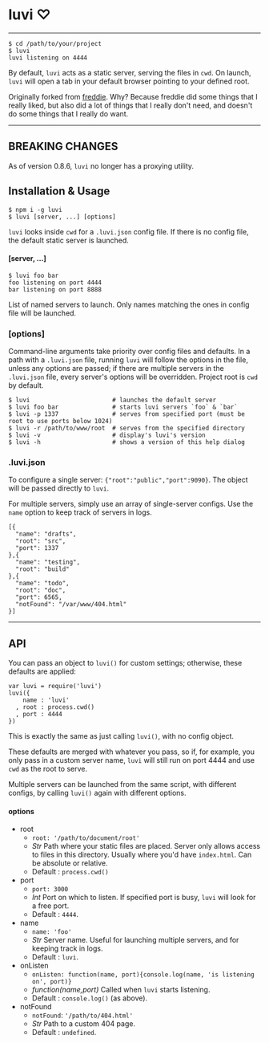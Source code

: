 # luvi ♡

--------

    $ cd /path/to/your/project
    $ luvi
    luvi listening on 4444

By default, `luvi` acts as a static server, serving the files in `cwd`.
On launch, `luvi` will open a tab in your default browser pointing to your defined root.

Originally forked from [freddie](http://npm.im/freddie).
Why? Because freddie did some things that I really liked, but also did a lot of things
that I really don't need, and doesn't do some things that I really do want.

--------

## BREAKING CHANGES

As of version 0.8.6, `luvi` no longer has a proxying utility.

## Installation & Usage

    $ npm i -g luvi
    $ luvi [server, ...] [options]

`luvi` looks inside `cwd` for a `.luvi.json` config file.
If there is no config file, the default static server is launched.

#### [server, ...]

    $ luvi foo bar
    foo listening on port 4444
    bar listening on port 8888

List of named servers to launch. Only names matching the ones in config file will be launched.

### [options]

Command-line arguments take priority over config files and defaults.
In a path with a `.luvi.json` file, running `luvi` will follow the options in the file,
unless any options are passed; if there are multiple servers in the `.luvi.json` file,
every server's options will be overridden. Project root is `cwd` by default.

    $ luvi                       # launches the default server
    $ luvi foo bar               # starts luvi servers `foo` & `bar`
    $ luvi -p 1337               # serves from specified port (must be root to use ports below 1024)
    $ luvi -r /path/to/www/root  # serves from the specified directory
    $ luvi -v                    # display's luvi's version
    $ luvi -h                    # shows a version of this help dialog

### .luvi.json

To configure a single server: `{"root":"public","port":9090}`.
The object will be passed directly to `luvi`.

For multiple servers, simply use an array of single-server configs.
Use the `name` option to keep track of servers in logs.

    [{
      "name": "drafts",
      "root": "src",
      "port": 1337
    },{
      "name": "testing",
      "root": "build"
    },{
      "name": "todo",
      "root": "doc",
      "port": 6565,
      "notFound": "/var/www/404.html"
    }]

--------

## API

You can pass an object to `luvi()` for custom settings; otherwise, these defaults are applied:

    var luvi = require('luvi')
    luvi({
        name : 'luvi'
      , root : process.cwd()
      , port : 4444
    })

This is exactly the same as just calling `luvi()`, with no config object.

These defaults are merged with whatever you pass, so if, for example,
you only pass in a custom server name, `luvi` will still run on port 4444
and use `cwd` as the root to serve.

Multiple servers can be launched from the same script, with different configs,
by calling `luvi()` again with different options.

#### options

* root
  * `root: '/path/to/document/root'`
  * _Str_ Path where your static files are placed. Server only allows access to files in this directory.
    Usually where you'd have `index.html`. Can be absolute or relative.
  * Default : `process.cwd()`
* port
  * `port: 3000`
  * _Int_ Port on which to listen. If specified port is busy, `luvi` will look for a free port.
  * Default : `4444`.
* name
  * `name: 'foo'`
  * _Str_ Server name. Useful for launching multiple servers, and for keeping track in logs.
  * Default : `luvi`.
* onListen
  * `onListen: function(name, port){console.log(name, 'is listening on', port)}`
  * _function(name,port)_ Called when `luvi` starts listening.
  * Default : `console.log()` (as above).
* notFound
  * `notFound`: `'/path/to/404.html'`
  * _Str_ Path to a custom 404 page.
  * Default : `undefined`.

